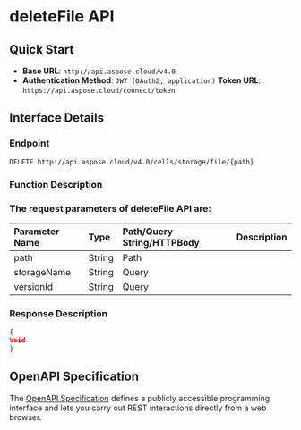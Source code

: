 # **deleteFile API**

 

## **Quick Start**

- **Base URL**: `http://api.aspose.cloud/v4.0`
- **Authentication Method**: `JWT (OAuth2, application)`  **Token URL**: `https://api.aspose.cloud/connect/token`
## **Interface Details**

### **Endpoint** 

```
DELETE http://api.aspose.cloud/v4.0/cells/storage/file/{path}
```

### **Function Description**

### The request parameters of **deleteFile** API are: 

| Parameter Name | Type | Path/Query String/HTTPBody | Description | 
| :- | :- | :- |:- | 
|path|String|Path||
|storageName|String|Query||
|versionId|String|Query||


### **Response Description**
```json
{
Void
}
```

## OpenAPI Specification

The [OpenAPI Specification](https://reference.aspose.cloud/cells/#/FileController/DeleteFile) defines a publicly accessible programming interface and lets you carry out REST interactions directly from a web browser.


